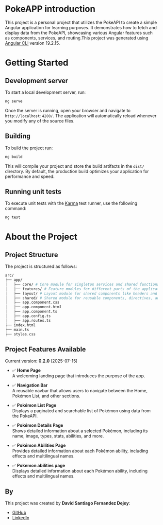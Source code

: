 # PokeAPP introduction
This project is a personal project that utilizes the PokeAPI to create a simple Angular application for learning purposes. It demonstrates how to fetch and display data from the PokeAPI, showcasing various Angular features such as components, services, and routing.This project was generated using [Angular CLI](https://github.com/angular/angular-cli) version 19.2.15.

# Getting Started
## Development server

To start a local development server, run:

```bash
ng serve
```

Once the server is running, open your browser and navigate to `http://localhost:4200/`. The application will automatically reload whenever you modify any of the source files.


## Building

To build the project run:

```bash
ng build
```

This will compile your project and store the build artifacts in the `dist/` directory. By default, the production build optimizes your application for performance and speed.

## Running unit tests

To execute unit tests with the [Karma](https://karma-runner.github.io) test runner, use the following command:

```bash
ng test
```

# About the Project
## Project Structure
The project is structured as follows:
```bash
src/
├── app/
│   ├── core/ # Core module for singleton services and shared functionality
│   ├── features/ # Feature modules for different parts of the application
│   ├── layout/ # Layout module for shared components like headers and footers
│   ├── shared/ # Shared module for reusable components, directives, and pipes
│   ├── app.component.css 
│   ├── app.component.html
│   ├── app.component.ts
│   ├── app.config.ts
│   ├── app.routes.ts
├── index.html
├── main.ts
├── styles.css
```
## Project Features Available

Current version: **0.2.0** (2025-07-15)

- ✅ **Home Page**  
  A welcoming landing page that introduces the purpose of the app.

- ✅ **Navigation Bar**  
  A reusable navbar that allows users to navigate between the Home, Pokémon List, and other sections.

- ✅ **Pokémon List Page**  
  Displays a paginated and searchable list of Pokémon using data from the PokeAPI.

- ✅ **Pokémon Details Page**  
  Shows detailed information about a selected Pokémon, including its name, image, types, stats, abilities, and more.

- ✅ **Pokémon Abilities Page**  
  Provides detailed information about each Pokémon ability, including effects and multilingual names.

- ✅ **Pokemon abilities page**  
  Displays detailed information about each Pokémon ability, including effects and multilingual names.

## By
This project was created by **David Santiago Fernandez Dejoy**:
- [GitHub](https://github.com/santiagof413)
- [LinkedIn](https://www.linkedin.com/in/santiagof413/)